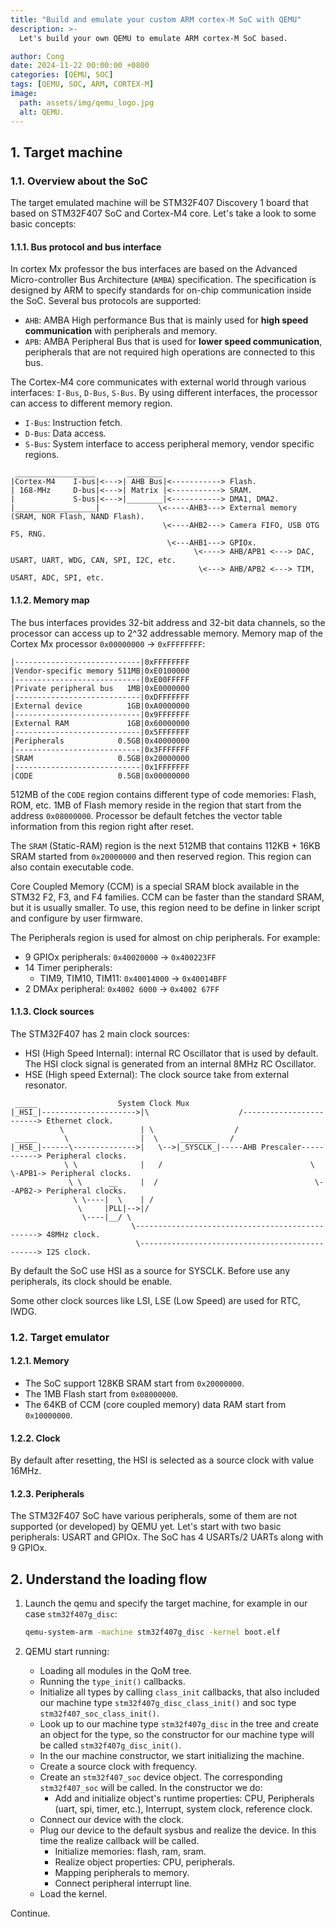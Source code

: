 ```yaml
---
title: "Build and emulate your custom ARM cortex-M SoC with QEMU"
description: >-
  Let's build your own QEMU to emulate ARM cortex-M SoC based.

author: Cong
date: 2024-11-22 00:00:00 +0800
categories: [QEMU, SOC]
tags: [QEMU, SOC, ARM, CORTEX-M]
image:
  path: assets/img/qemu_logo.jpg
  alt: QEMU.
---
```


## 1. Target machine

### 1.1. Overview about the SoC

The target emulated machine will be STM32F407 Discovery 1 board that based on STM32F407 SoC and Cortex-M4 core. Let's take a look to some basic concepts:

#### 1.1.1. Bus protocol and bus interface

In cortex Mx professor the bus interfaces are based on the Advanced Micro-controller Bus Architecture (`AMBA`) specification. The specification is designed by ARM to specify standards for on-chip communication inside the SoC. Several bus protocols are supported:

- `AHB`: AMBA High performance Bus that is mainly used for **high speed communication** with peripherals and memory.
- `APB`: AMBA Peripheral Bus that is used for **lower speed communication**, peripherals that are not required high operations are connected to this bus.

The Cortex-M4 core communicates with external world through various interfaces: `I-Bus`, `D-Bus`, `S-Bus`. By using different interfaces, the processor can access to different memory region.

- `I-Bus`: Instruction fetch.
- `D-Bus`: Data access.
- `S-Bus`: System interface to access peripheral memory, vendor specific regions.

```text
 __________________       ________
|Cortex-M4    I-bus|<--->| AHB Bus|<-----------> Flash.
| 168-MHz     D-bus|<--->| Matrix |<-----------> SRAM.
|             S-bus|<--->|________|<-----------> DMA1, DMA2.
|__________________|             \<-----AHB3---> External memory (SRAM, NOR Flash, NAND Flash).
                                  \<----AHB2---> Camera FIFO, USB OTG FS, RNG.
                                   \<---AHB1---> GPIOx.
                                         \<----> AHB/APB1 <---> DAC, USART, UART, WDG, CAN, SPI, I2C, etc.
                                          \<---> AHB/APB2 <---> TIM, USART, ADC, SPI, etc.
```

#### 1.1.2. Memory map

The bus interfaces provides 32-bit address and 32-bit data channels, so the processor can access up to 2^32 addressable memory. Memory map of the Cortex Mx processor `0x00000000` -> `0xFFFFFFFF`:

```text
|----------------------------|0xFFFFFFFF
|Vendor-specific memory 511MB|0xE0100000
|----------------------------|0xE00FFFFF
|Private peripheral bus   1MB|0xE0000000
|----------------------------|0xDFFFFFFF
|External device          1GB|0xA0000000
|----------------------------|0x9FFFFFFF
|External RAM             1GB|0x60000000
|----------------------------|0x5FFFFFFF
|Peripherals            0.5GB|0x40000000
|----------------------------|0x3FFFFFFF
|SRAM                   0.5GB|0x20000000
|----------------------------|0x1FFFFFFF
|CODE                   0.5GB|0x00000000
```

512MB of the `CODE` region contains different type of code memories: Flash, ROM, etc. 1MB of Flash memory reside in the region that start from the address `0x08000000`. Processor be default fetches the vector table information from this region right after reset.

The `SRAM` (Static-RAM) region is the next 512MB that contains 112KB + 16KB SRAM started from `0x20000000` and then reserved region. This region can also contain executable code.

Core Coupled Memory (CCM) is a special SRAM block available in the STM32 F2, F3, and F4 families. CCM can be faster than the standard SRAM, but it is usually smaller. To use, this region need to be define in linker script and configure by user firmware.

The Peripherals region is used for almost on chip peripherals. For example:

- 9 GPIOx peripherals: `0x40020000` -> `0x400223FF`
- 14 Timer peripherals:
  - TIM9, TIM10, TIM11: `0x40014000` -> `0x40014BFF`
- 2 DMAx peripheral: `0x4002 6000` -> `0x4002 67FF`

#### 1.1.3. Clock sources

The STM32F407 has 2 main clock sources:

- HSI (High Speed Internal): internal RC Oscillator that is used by default. The HSI clock signal is generated from an internal 8MHz RC Oscillator.
- HSE (High speed External): The clock source take from external resonator.

```text
 _____                  System Clock Mux
|_HSI_|--------------------->|\                    /------------------------> Ethernet clock.
           \                 | \                  /
 _____      \                |  \     ________   /
|_HSE_|------\-------------->|   \-->|_SYSCLK_|-----AHB Prescaler-----------> Peripheral clocks.
            \ \              |   /                                 \ \-APB1-> Peripheral clocks.
             \ \      __     |  /                                   \--APB2-> Peripheral clocks.
              \ \----|  \    | /
               \     |PLL|-->|/
                \----|__/ \
                           \------------------------------------------------> 48MHz clock.
                            \-----------------------------------------------> I2S clock.
```

By default the SoC use HSI as a source for SYSCLK. Before use any peripherals, its clock should be enable.

Some other clock sources like LSI, LSE (Low Speed) are used for RTC, IWDG.

### 1.2. Target emulator

#### 1.2.1. Memory

- The SoC support 128KB SRAM start from `0x20000000`.
- The 1MB Flash start from `0x08000000`.
- The 64KB of CCM (core coupled memory) data RAM start from `0x10000000`.

#### 1.2.2. Clock

By default after resetting, the HSI is selected as a source clock with value 16MHz.

#### 1.2.3. Peripherals

The STM32F407 SoC have various peripherals, some of them are not supported (or developed) by QEMU yet. Let's start with two basic peripherals: USART and GPIOx. The SoC has 4 USARTs/2 UARTs along with 9 GPIOx.

## 2. Understand the loading flow

1. Launch the qemu and specify the target machine, for example in our case `stm32f407g_disc`:

    ```bash
    qemu-system-arm -machine stm32f407g_disc -kernel boot.elf
    ```

2. QEMU start running:
   - Loading all modules in the QoM tree.
   - Running the `type_init()` callbacks.
   - Initialize all types by calling `class_init` callbacks, that also included our machine type `stm32f407g_disc_class_init()` and soc type `stm32f407_soc_class_init()`.
   - Look up to our machine type `stm32f407g_disc` in the tree and create an object for the type, so the constructor for our machine type will be called `stm32f407g_disc_init()`.
   - In the our machine constructor, we start initializing the machine.
   - Create a source clock with frequency.
   - Create an `stm32f407_soc` device object. The corresponding `stm32f407_soc` will be called. In the constructor we do:
     - Add and initialize object's runtime properties: CPU, Peripherals (uart, spi, timer, etc.), Interrupt, system clock, reference clock.
   - Connect our device with the clock.
   - Plug our device to the default sysbus and realize the device. In this time the realize callback will be called.
     - Initialize memories: flash, ram, sram.
     - Realize object properties: CPU, peripherals.
     - Mapping peripherals to memory.
     - Connect peripheral interrupt line.
   - Load the kernel.

Continue.
